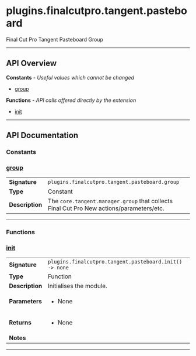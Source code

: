 # plugins.finalcutpro.tangent.pasteboard

Final Cut Pro Tangent Pasteboard Group

---

## API Overview
**Constants** - _Useful values which cannot be changed_
 * [group](#group)

**Functions** - _API calls offered directly by the extension_
 * [init](#init)


---

## API Documentation

### Constants


### [group](#group)

|                                             |                                                                                     |
| --------------------------------------------|-------------------------------------------------------------------------------------|
| **Signature**                               | `plugins.finalcutpro.tangent.pasteboard.group`                                                                    |
| **Type**                                    | Constant                                                                     |
| **Description**                             | The `core.tangent.manager.group` that collects Final Cut Pro New actions/parameters/etc.                                                                     |

---
### Functions


### [init](#init)

|                                             |                                                                                     |
| --------------------------------------------|-------------------------------------------------------------------------------------|
| **Signature**                               | `plugins.finalcutpro.tangent.pasteboard.init() -> none`                                                                    |
| **Type**                                    | Function                                                                     |
| **Description**                             | Initialises the module.                                                                     |
| **Parameters**                              | <ul><li>None</li></ul> |
| **Returns**                                 | <ul><li>None</li></ul>          |
| **Notes**                                   | <ul></ul>                |

---
